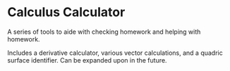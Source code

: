 # Calculus Calculator
A series of tools to aide with checking homework and helping with homework.

Includes a derivative calculator, various vector calculations, and a quadric surface identifier. Can be expanded upon in the future.
